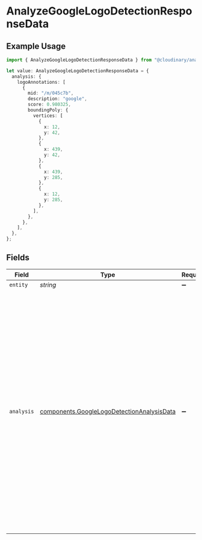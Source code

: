 # AnalyzeGoogleLogoDetectionResponseData

## Example Usage

```typescript
import { AnalyzeGoogleLogoDetectionResponseData } from "@cloudinary/analysis/models/components";

let value: AnalyzeGoogleLogoDetectionResponseData = {
  analysis: {
    logoAnnotations: [
      {
        mid: "/m/045c7b",
        description: "google",
        score: 0.980325,
        boundingPoly: {
          vertices: [
            {
              x: 12,
              y: 42,
            },
            {
              x: 439,
              y: 42,
            },
            {
              x: 439,
              y: 285,
            },
            {
              x: 12,
              y: 285,
            },
          ],
        },
      },
    ],
  },
};
```

## Fields

| Field                                                                                                                                                                                                                           | Type                                                                                                                                                                                                                            | Required                                                                                                                                                                                                                        | Description                                                                                                                                                                                                                     | Example                                                                                                                                                                                                                         |
| ------------------------------------------------------------------------------------------------------------------------------------------------------------------------------------------------------------------------------- | ------------------------------------------------------------------------------------------------------------------------------------------------------------------------------------------------------------------------------- | ------------------------------------------------------------------------------------------------------------------------------------------------------------------------------------------------------------------------------- | ------------------------------------------------------------------------------------------------------------------------------------------------------------------------------------------------------------------------------- | ------------------------------------------------------------------------------------------------------------------------------------------------------------------------------------------------------------------------------- |
| `entity`                                                                                                                                                                                                                        | *string*                                                                                                                                                                                                                        | :heavy_minus_sign:                                                                                                                                                                                                              | N/A                                                                                                                                                                                                                             |                                                                                                                                                                                                                                 |
| `analysis`                                                                                                                                                                                                                      | [components.GoogleLogoDetectionAnalysisData](../../models/components/googlelogodetectionanalysisdata.md)                                                                                                                        | :heavy_minus_sign:                                                                                                                                                                                                              | N/A                                                                                                                                                                                                                             | {<br/>"logo_annotations": [<br/>{<br/>"mid": "/m/045c7b",<br/>"description": "google",<br/>"score": 0.980325,<br/>"bounding_poly": {<br/>"vertices": [<br/>{<br/>"x": 12,<br/>"y": 42<br/>},<br/>{<br/>"x": 439,<br/>"y": 42<br/>},<br/>{<br/>"x": 439,<br/>"y": 285<br/>},<br/>{<br/>"x": 12,<br/>"y": 285<br/>}<br/>]<br/>}<br/>}<br/>]<br/>} |